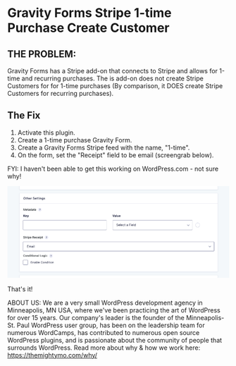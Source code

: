 # Gravity Forms Stripe 1-time Purchase Create Customer

## THE PROBLEM:
Gravity Forms has a Stripe add-on that connects to Stripe and allows for 1-time and recurring purchases. The is add-on does not create Stripe Customers for for 1-time purchases (By comparison, it DOES create Stripe Customers for recurring purchases).  

## The Fix
1. Activate this plugin.
2. Create a 1-time purchase Gravity Form.
3. Create a Gravity Forms Stripe feed with the name, "1-time".
4. On the form, set the "Receipt" field to be email (screengrab below).

FYI: I haven't been able to get this working on WordPress.com - not sure why!

![Image of setting up the "Receipt" field in Gravity Forms](https://github.com/themightymo/gravity-forms-stripe-1-time-create-customer/blob/main/set%20stripe%20receipt%20to%20email.png)


That's it!


ABOUT US: We are a very small WordPress development agency in Minneapolis, MN USA, where we've been practicing the art of WordPress for over 15 years.  Our company's leader is the founder of the Minneapolis-St. Paul WordPress user group, has been on the leadership team for numerous WordCamps, has contributed to numerous open source WordPress plugins, and is passionate about the community of people that surrounds WordPress.  Read more about why & how we work here: https://themightymo.com/why/
